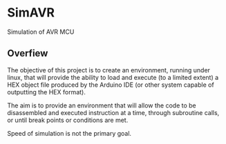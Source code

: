 # SimAVR
Simulation of AVR MCU

## Overfiew
The objective of this project is to create an environment, running under linux,
that will provide the ability to load and execute (to a limited extent) a HEX object
file produced by the Arduino IDE (or other system capable of outputting the HEX
format).

The aim is to provide an environment that will allow the code to be disassembled and
executed instruction at a time, through subroutine calls, or until break points or
conditions are met.

Speed of simulation is not the primary goal.
